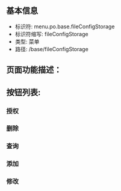 
## 基本信息

- 标识符: menu.po.base.fileConfigStorage
- 标识符缩写: fileConfigStorage
- 类型: 菜单
- 路径: /base/fileConfigStorage

## 页面功能描述：





## 按钮列表:


### 授权



### 删除



### 查询



### 添加



### 修改


